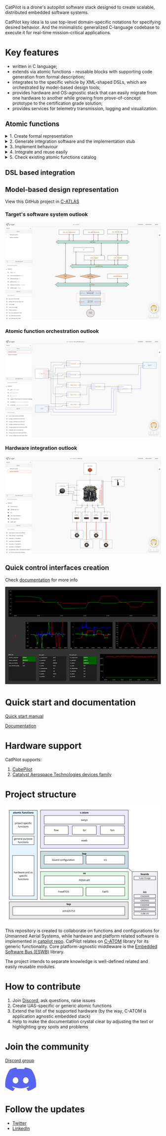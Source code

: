 CatPilot is a drone's autopilot software stack designed to create scalable, distributed
embedded software systems.

CatPilot key idea is to use top-level domain-specific notations for specifying desired behavior. And
the minimalistic generalized C-language codebase to execute it for real-time mission-critical applications.

# Key features
- written in C language;
- extends via atomic functions - reusable blocks with supporting code generation from formal description;
- integrates to the specific vehicle by XML-shaped DSLs, which are orchestrated by model-based design tools;
- provides hardware and OS-agnostic stack that can easily migrate from one hardware to another while growing
  from prove-of-concept prototype to the certification grade solution;
- provides services for telemetry transmission, logging and visualization.

## Atomic functions

<details> 
<summary>1. Create formal representation</summary> 

```python

from fspeclib import *

Function(
    name='core.quat.prop',
    title=LocalizedString(
        en='Propagate quaternion'
    ),
    inputs=[
        Input(
            name='omega',
            title='Angular rate vector',
            value_type='core.type.v3f64'
        ),

        Input(
            name='q0',
            title='Initial quat',
            value_type='core.type.quat'
        ),

        Input(
            name='q',
            title='Recurrent quat',
            value_type='core.type.quat'
        ),

        Input(
            name='reset',
            title='Reset',
            description='Command for re-initializing output quat by q0',
            value_type='core.type.bool',
            mandatory=False
        ),
    ],
    outputs=[
        Output(
            name='q',
            title='Updated quat',
            value_type='core.type.quat'
        ),
    ],
    state=[
        Variable(
            name='inited',
            title='Initialized flag',
            value_type='core.type.bool'
        ),
    ],

    injection=Injection(
        timedelta=True
    )
)
```
</details>

<details>
<summary>2. Generate integration software and the implementation stub </summary>

Simply run:
```bash
fspecgen.py --code --cmake --f_specs_dirs project:./atomics/ catpilot:catpilot/atomics/ catom:catpilot/c-atom/atomics/
```
Check Manual for details [documentation](https://docs.ctlst.app/catom/atomic-functions.html) for details 
</details>

<details>
<summary>3. Implement behaviour</summary>

```c
#include "core_quat_prop.h"

void core_quat_prop_exec(
    const core_quat_prop_inputs_t *i,
    core_quat_prop_outputs_t *o,
    core_quat_prop_state_t *state,
    const core_quat_prop_injection_t *injection
)
{
    if (i->optional_inputs_flags.reset) {
        if (i->reset) {
            state->inited = 0;
        }
    }

    if (state->inited == FALSE) {
        o->q = i->q0;
        state->inited = 1;
    } else {
        o->q.w = i->q.w + -0.5 * ( i->q.x * i->omega.x + i->q.y * i->omega.y + i->q.z * i->omega.z ) * injection->dt;
        o->q.x = i->q.x +  0.5 * ( i->q.w * i->omega.x + i->q.y * i->omega.z - i->q.z * i->omega.y ) * injection->dt;
        o->q.y = i->q.y +  0.5 * ( i->q.w * i->omega.y + i->q.z * i->omega.x - i->q.x * i->omega.z ) * injection->dt;
        o->q.z = i->q.z +  0.5 * ( i->q.w * i->omega.z + i->q.x * i->omega.y - i->q.y * i->omega.x ) * injection->dt;
    }
}

```
</details>

<details>
<summary>4. Integrate and reuse easily</summary>

```xml
<f name="integrate_att" by_spec="core.quat.prop">
    <in alias="wx">omega_x/output</in>
    <in alias="wy">zero/output</in>
    <in alias="wz">zero/output</in>
    <in alias="q0">initial_euler/q</in>
    <in alias="q">norm_att_quat/q</in>
</f>
```
</details>

<details>
<summary>5. Check existing atomic functions catalog</summary>

[Catalog's link](https://docs.ctlst.app/atomics-catalog/catom-atomic-catalog.html)

</details>


## DSL based integration

## Model-based design representation

View this GitHub project in [C-ATLAS](https://s1.ctlst.app/p/STGhxorC)

### Target's software system outlook
![Software system](doc/catlas-swsys.png)

### Atomic function orchestration outlook
![Functional flow](doc/catlas-flow.png)

### Hardware integration outlook
![Hardware schematic](doc/catlas-hw.png)

## Quick control interfaces creation

Check [documentation](https://docs.ctlst.app/uas-catpilot/gui-creation.html) for more info

![Vizialization tools](doc/eswbmon.png)


# Quick start and documentation

[Quick start manual](https://docs.ctlst.app/uas-catpilot/quick-start.html)

[Documentation](https://docs.ctlst.app/uas-catpilot/intro.html)

# Hardware support

CatPilot supports:
1. [CubePilot](https://www.cubepilot.com/) 
2. [Catalyst Aerospace Technologies devices family](https://ctlst.tech/catalog/)

# Project structure

![Software architecture](doc/catpilot-structure.jpg)

This repository is created to collaborate on functions and configurations
for Unmanned Aerial Systems, while hardware and platform related software is implemented 
in [catpilot repo](https://github.com/ctlst-tech/catpilot). CatPilot relates on 
[C-ATOM](https://github.com/ctlst-tech/c-atom) library for its generic functionality.
Core platform-agnostic middleware is the 
[Embedded Software Bus (ESWB)](https://github.com/ctlst-tech/eswb) library.


The project intends to separate knowledge is well-defined related and easily reusable modules.

# How to contribute

1. Join [Discord](https://discord.gg/yn3fm8bjWU), ask questions, raise issues
2. Create UAS-specific or generic atomic functions
3. Extend the list of the supported hardware (by the way, C-ATOM is application agnostic embedded stack)
4. Help to make the documentation crystal clear by adjusting the text or highlighting grey spots and problems

# Join the community

[Discord group](https://discord.gg/yn3fm8bjWU)

[<img alt="logo_discord.png" src="doc/logo_discord.png" width="100"/>](https://discord.gg/yn3fm8bjWU)

# Follow the updates

- [Twitter](http://twitter.com/ctlst_tech)
- [LinkedIn](https://www.linkedin.com/company/ctlst-tech/)
